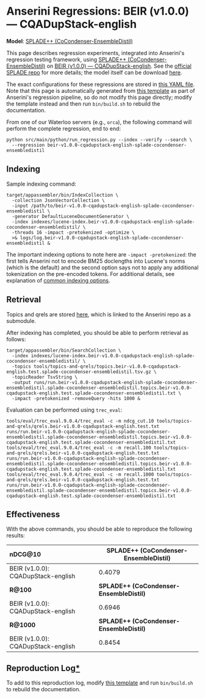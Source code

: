 # Anserini Regressions: BEIR (v1.0.0) &mdash; CQADupStack-english

**Model**: [SPLADE++ (CoCondenser-EnsembleDistil)](https://arxiv.org/abs/2205.04733)

This page describes regression experiments, integrated into Anserini's regression testing framework, using [SPLADE++ (CoCondenser-EnsembleDistil)](https://arxiv.org/abs/2205.04733) on [BEIR (v1.0.0) &mdash; CQADupStack-english](http://beir.ai/).
See the [official SPLADE repo](https://github.com/naver/splade) for more details; the model itself can be download [here](https://huggingface.co/naver/splade-cocondenser-ensembledistil).

The exact configurations for these regressions are stored in [this YAML file](../../src/main/resources/regression/beir-v1.0.0-cqadupstack-english-splade-cocondenser-ensembledistil.yaml).
Note that this page is automatically generated from [this template](../../src/main/resources/docgen/templates/beir-v1.0.0-cqadupstack-english-splade-cocondenser-ensembledistil.template) as part of Anserini's regression pipeline, so do not modify this page directly; modify the template instead and then run `bin/build.sh` to rebuild the documentation.

From one of our Waterloo servers (e.g., `orca`), the following command will perform the complete regression, end to end:

```
python src/main/python/run_regression.py --index --verify --search \
  --regression beir-v1.0.0-cqadupstack-english-splade-cocondenser-ensembledistil
```

## Indexing

Sample indexing command:

```
target/appassembler/bin/IndexCollection \
  -collection JsonVectorCollection \
  -input /path/to/beir-v1.0.0-cqadupstack-english-splade-cocondenser-ensembledistil \
  -generator DefaultLuceneDocumentGenerator \
  -index indexes/lucene-index.beir-v1.0.0-cqadupstack-english-splade-cocondenser-ensembledistil/ \
  -threads 16 -impact -pretokenized -optimize \
  >& logs/log.beir-v1.0.0-cqadupstack-english-splade-cocondenser-ensembledistil &
```

The important indexing options to note here are `-impact -pretokenized`: the first tells Anserini not to encode BM25 doclengths into Lucene's norms (which is the default) and the second option says not to apply any additional tokenization on the pre-encoded tokens.
For additional details, see explanation of [common indexing options](../../docs/common-indexing-options.md).

## Retrieval

Topics and qrels are stored [here](https://github.com/castorini/anserini-tools/tree/master/topics-and-qrels), which is linked to the Anserini repo as a submodule.

After indexing has completed, you should be able to perform retrieval as follows:

```
target/appassembler/bin/SearchCollection \
  -index indexes/lucene-index.beir-v1.0.0-cqadupstack-english-splade-cocondenser-ensembledistil/ \
  -topics tools/topics-and-qrels/topics.beir-v1.0.0-cqadupstack-english.test.splade-cocondenser-ensembledistil.tsv.gz \
  -topicReader TsvString \
  -output runs/run.beir-v1.0.0-cqadupstack-english-splade-cocondenser-ensembledistil.splade-cocondenser-ensembledistil.topics.beir-v1.0.0-cqadupstack-english.test.splade-cocondenser-ensembledistil.txt \
  -impact -pretokenized -removeQuery -hits 1000 &
```

Evaluation can be performed using `trec_eval`:

```
tools/eval/trec_eval.9.0.4/trec_eval -c -m ndcg_cut.10 tools/topics-and-qrels/qrels.beir-v1.0.0-cqadupstack-english.test.txt runs/run.beir-v1.0.0-cqadupstack-english-splade-cocondenser-ensembledistil.splade-cocondenser-ensembledistil.topics.beir-v1.0.0-cqadupstack-english.test.splade-cocondenser-ensembledistil.txt
tools/eval/trec_eval.9.0.4/trec_eval -c -m recall.100 tools/topics-and-qrels/qrels.beir-v1.0.0-cqadupstack-english.test.txt runs/run.beir-v1.0.0-cqadupstack-english-splade-cocondenser-ensembledistil.splade-cocondenser-ensembledistil.topics.beir-v1.0.0-cqadupstack-english.test.splade-cocondenser-ensembledistil.txt
tools/eval/trec_eval.9.0.4/trec_eval -c -m recall.1000 tools/topics-and-qrels/qrels.beir-v1.0.0-cqadupstack-english.test.txt runs/run.beir-v1.0.0-cqadupstack-english-splade-cocondenser-ensembledistil.splade-cocondenser-ensembledistil.topics.beir-v1.0.0-cqadupstack-english.test.splade-cocondenser-ensembledistil.txt
```

## Effectiveness

With the above commands, you should be able to reproduce the following results:

| **nDCG@10**                                                                                                  | **SPLADE++ (CoCondenser-EnsembleDistil)**|
|:-------------------------------------------------------------------------------------------------------------|-----------|
| BEIR (v1.0.0): CQADupStack-english                                                                           | 0.4079    |
| **R@100**                                                                                                    | **SPLADE++ (CoCondenser-EnsembleDistil)**|
| BEIR (v1.0.0): CQADupStack-english                                                                           | 0.6946    |
| **R@1000**                                                                                                   | **SPLADE++ (CoCondenser-EnsembleDistil)**|
| BEIR (v1.0.0): CQADupStack-english                                                                           | 0.8454    |


## Reproduction Log[*](../../docs/reproducibility.md)

To add to this reproduction log, modify [this template](../../src/main/resources/docgen/templates/beir-v1.0.0-cqadupstack-english-splade-cocondenser-ensembledistil.template) and run `bin/build.sh` to rebuild the documentation.
